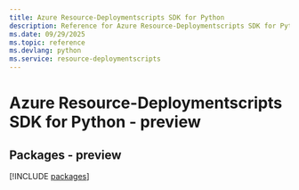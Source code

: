 ```yaml
---
title: Azure Resource-Deploymentscripts SDK for Python
description: Reference for Azure Resource-Deploymentscripts SDK for Python
ms.date: 09/29/2025
ms.topic: reference
ms.devlang: python
ms.service: resource-deploymentscripts
---
```

# Azure Resource-Deploymentscripts SDK for Python - preview
## Packages - preview
[!INCLUDE [packages](resource-deploymentscripts-index.md)]